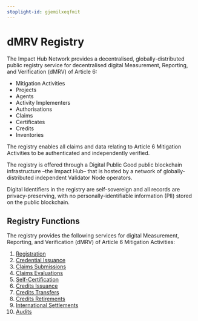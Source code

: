 ```yaml
---
stoplight-id: gjemilxeqfmit
---
```


# dMRV Registry

The Impact Hub Network provides a decentralised, globally-distributed public registry service for decentralised digital Measurement, Reporting, and Verification (dMRV) of Article 6:
- Mitigation Activities
- Projects
- Agents
- Activity Implementers
- Authorisations
- Claims
- Certificates
- Credits
- Inventories

The registry enables all claims and data relating to Article 6 Mitigation Activities to be authenticated and independently verified.

The registry is offered through a Digital Public Good public blockchain infrastructure –the Impact Hub– that is hosted by a network of globally-distributed independent Validator Node operators.

Digital Identifiers in the registry are self-sovereign and all records are privacy-preserving, with no personally-identifiable information (PII) stored on the public blockchain.

## Registry Functions 
The registry provides the following services for digital Measurement, Reporting, and Verification (dMRV) of Article 6 Mitigation Activities:
1. [Registration]()
2. [Credential Issuance]()
3. [Claims Submissions]()
4. [Claims Evaluations]()
5. [Self-Certification]()
6. [Credits Issuance]()
7. [Credits Transfers]()
8. [Credits Retirements]()
9. [International Settlements]()
10. [Audits]()
